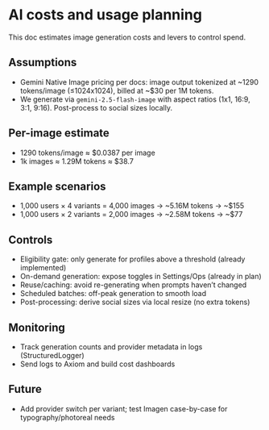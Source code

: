 # AI costs and usage planning

This doc estimates image generation costs and levers to control spend.

## Assumptions

- Gemini Native Image pricing per docs: image output tokenized at ~1290 tokens/image (≤1024x1024),
  billed at ~$30 per 1M tokens.
- We generate via `gemini-2.5-flash-image` with aspect ratios (1x1, 16:9, 3:1, 9:16). Post-process
  to social sizes locally.

## Per-image estimate

- 1290 tokens/image ≈ $0.0387 per image
- 1k images ≈ 1.29M tokens ≈ $38.7

## Example scenarios

- 1,000 users × 4 variants = 4,000 images → ~5.16M tokens → ~$155
- 1,000 users × 2 variants = 2,000 images → ~2.58M tokens → ~$77

## Controls

- Eligibility gate: only generate for profiles above a threshold (already implemented)
- On-demand generation: expose toggles in Settings/Ops (already in plan)
- Reuse/caching: avoid re-generating when prompts haven’t changed
- Scheduled batches: off-peak generation to smooth load
- Post-processing: derive social sizes via local resize (no extra tokens)

## Monitoring

- Track generation counts and provider metadata in logs (StructuredLogger)
- Send logs to Axiom and build cost dashboards

## Future

- Add provider switch per variant; test Imagen case-by-case for typography/photoreal needs
